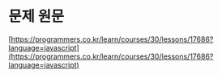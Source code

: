 # 문제 원문

[https://programmers.co.kr/learn/courses/30/lessons/17686?language=javascript](https://programmers.co.kr/learn/courses/30/lessons/17686?language=javascript)

